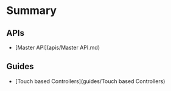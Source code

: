 # Summary


## APIs
  * [Master API](apis/Master API.md)

## Guides
* [Touch based Controllers](guides/Touch based Controllers)



